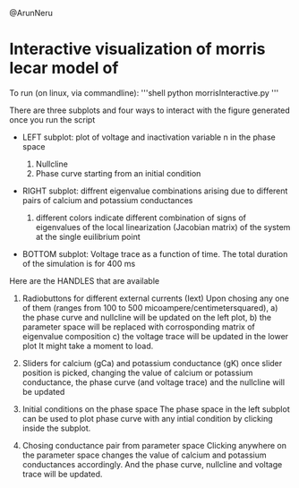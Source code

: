@ArunNeru

# Interactive visualization of morris lecar model of 

To run (on linux, via commandline): 
'''shell
python morrisInteractive.py
'''

There are three subplots and four ways to interact with the figure generated once you run the script

- LEFT subplot: plot of voltage and inactivation variable n
 in the phase space
	1) Nullcline 
	2) Phase curve starting from an initial condition

- RIGHT subplot: diffrent eigenvalue combinations arising due to different pairs of calcium and potassium conductances
	1) different colors indicate different combination of signs of eigenvalues of the local linearization (Jacobian matrix) of the system at the single euilibrium point 
- BOTTOM subplot: Voltage trace as a function of time. The total duration of the simulation is for 400 ms

Here are the HANDLES that are available

1) Radiobuttons for different external currents (Iext)
	Upon chosing any one of them (ranges from 100 to 500 micoampere/centimetersquared), 
		a) the phase curve and nullcline will be updated on the left plot,
 		b) the parameter space will be replaced with corrosponding matrix of eigenvalue composition
		c) the voltage trace will be updated in the lower plot
It might take a moment to load. 

2) Sliders for calcium (gCa) and potassium conductance (gK)
once slider position is picked, changing the value of calcium or potassium conductance,
the phase curve (and voltage trace) and the nullcline will be updated

3) Initial conditions on the phase space
The phase space in the left subplot can be used to plot phase curve with any intial condition by clicking inside the subplot.

4) Chosing conductance pair from parameter space
Clicking anywhere on the parameter space changes the value of calcium and potassium conductances accordingly.
And the phase curve, nullcline and voltage trace will be updated.



